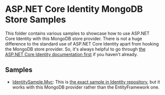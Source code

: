 # ASP.NET Core Identity MongoDB Store Samples

This folder contains various samples to showcase how to use ASP.NET Core Identity with this MongoDB store provider.
There is not a huge difference to the standard use of ASP.NET Core Identity apart from hooking the MongoDB store provider. 
So, it's always helpful to go through [the ASP.NET Core Identity documentation first](https://docs.asp.net/en/latest/security/authentication/identity.html) if you haven't already.

## Samples

 * [IdentitySample.Mvc](./IdentitySample.Mvc): This is [the exact sample in Identity repository](https://github.com/aspnet/Identity/tree/1.0.0/samples/IdentitySample.Mvc), but it works with this MongoDB provider rather than the EntityFramework one.